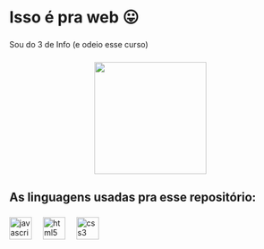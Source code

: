 <h1 align="left">Isso é pra web 😛</h1>

###

<p align="left">Sou do 3 de Info (e odeio esse curso)</p>

###

<div align="center">
  <img height="200" src="https://i.pinimg.com/originals/dd/16/fc/dd16fcb13a206a7dcf5b3f83b0f41588.gif"  />
</div>

###

<h2 align="left">As linguagens usadas pra esse repositório:</h2>

###

<div align="left">
  <img src="https://cdn.jsdelivr.net/gh/devicons/devicon/icons/javascript/javascript-original.svg" height="40" alt="javascript logo"  />
  <img width="12" />
  <img src="https://cdn.jsdelivr.net/gh/devicons/devicon/icons/html5/html5-original.svg" height="40" alt="html5 logo"  />
  <img width="12" />
  <img src="https://cdn.jsdelivr.net/gh/devicons/devicon/icons/css3/css3-original.svg" height="40" alt="css3 logo"  />
</div>


